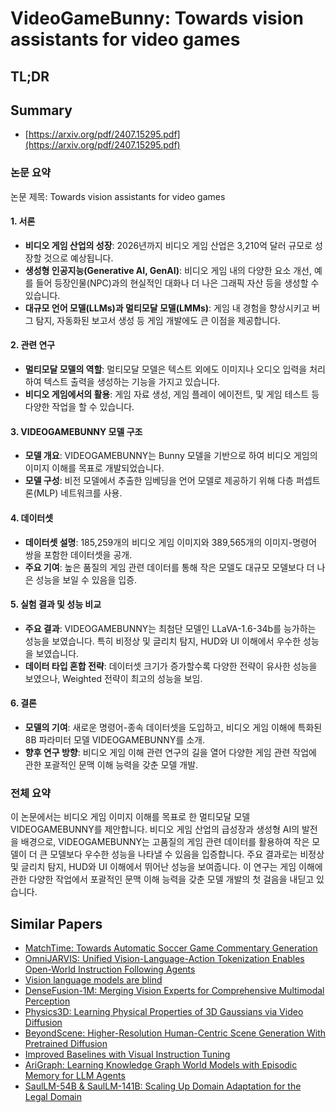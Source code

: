 # VideoGameBunny: Towards vision assistants for video games
## TL;DR
## Summary
- [https://arxiv.org/pdf/2407.15295.pdf](https://arxiv.org/pdf/2407.15295.pdf)

### 논문 요약

논문 제목: Towards vision assistants for video games

#### 1. 서론
- **비디오 게임 산업의 성장**: 2026년까지 비디오 게임 산업은 3,210억 달러 규모로 성장할 것으로 예상됩니다.
- **생성형 인공지능(Generative AI, GenAI)**: 비디오 게임 내의 다양한 요소 개선, 예를 들어 등장인물(NPC)과의 현실적인 대화나 더 나은 그래픽 자산 등을 생성할 수 있습니다.
- **대규모 언어 모델(LLMs)과 멀티모달 모델(LMMs)**: 게임 내 경험을 향상시키고 버그 탐지, 자동화된 보고서 생성 등 게임 개발에도 큰 이점을 제공합니다.

#### 2. 관련 연구
- **멀티모달 모델의 역할**: 멀티모달 모델은 텍스트 외에도 이미지나 오디오 입력을 처리하여 텍스트 출력을 생성하는 기능을 가지고 있습니다.
- **비디오 게임에서의 활용**: 게임 자료 생성, 게임 플레이 에이전트, 및 게임 테스트 등 다양한 작업을 할 수 있습니다.

#### 3. VIDEOGAMEBUNNY 모델 구조
- **모델 개요**: VIDEOGAMEBUNNY는 Bunny 모델을 기반으로 하여 비디오 게임의 이미지 이해를 목표로 개발되었습니다.
- **모델 구성**: 비전 모델에서 추출한 임베딩을 언어 모델로 제공하기 위해 다층 퍼셉트론(MLP) 네트워크를 사용.

#### 4. 데이터셋
- **데이터셋 설명**: 185,259개의 비디오 게임 이미지와 389,565개의 이미지-명령어 쌍을 포함한 데이터셋을 공개.
- **주요 기여**: 높은 품질의 게임 관련 데이터를 통해 작은 모델도 대규모 모델보다 더 나은 성능을 보일 수 있음을 입증.

#### 5. 실험 결과 및 성능 비교
- **주요 결과**: VIDEOGAMEBUNNY는 최첨단 모델인 LLaVA-1.6-34b를 능가하는 성능을 보였습니다. 특히 비정상 및 글리치 탐지, HUD와 UI 이해에서 우수한 성능을 보였습니다.
- **데이터 타입 혼합 전략**: 데이터셋 크기가 증가할수록 다양한 전략이 유사한 성능을 보였으나, Weighted 전략이 최고의 성능을 보임.

#### 6. 결론
- **모델의 기여**: 새로운 명령어-종속 데이터셋을 도입하고, 비디오 게임 이해에 특화된 8B 파라미터 모델 VIDEOGAMEBUNNY를 소개.
- **향후 연구 방향**: 비디오 게임 이해 관련 연구의 길을 열어 다양한 게임 관련 작업에 관한 포괄적인 문맥 이해 능력을 갖춘 모델 개발.

### 전체 요약
이 논문에서는 비디오 게임 이미지 이해를 목표로 한 멀티모달 모델 VIDEOGAMEBUNNY를 제안합니다. 비디오 게임 산업의 급성장과 생성형 AI의 발전을 배경으로, VIDEOGAMEBUNNY는 고품질의 게임 관련 데이터를 활용하여 작은 모델이 더 큰 모델보다 우수한 성능을 나타낼 수 있음을 입증합니다. 주요 결과로는 비정상 및 글리치 탐지, HUD와 UI 이해에서 뛰어난 성능을 보여줍니다. 이 연구는 게임 이해에 관한 다양한 작업에서 포괄적인 문맥 이해 능력을 갖춘 모델 개발의 첫 걸음을 내딛고 있습니다.

## Similar Papers
- [MatchTime: Towards Automatic Soccer Game Commentary Generation](2406.18530.md)
- [OmniJARVIS: Unified Vision-Language-Action Tokenization Enables Open-World Instruction Following Agents](2407.00114.md)
- [Vision language models are blind](2407.06581.md)
- [DenseFusion-1M: Merging Vision Experts for Comprehensive Multimodal Perception](2407.08303.md)
- [Physics3D: Learning Physical Properties of 3D Gaussians via Video Diffusion](2406.04338.md)
- [BeyondScene: Higher-Resolution Human-Centric Scene Generation With Pretrained Diffusion](2404.04544.md)
- [Improved Baselines with Visual Instruction Tuning](2310.03744.md)
- [AriGraph: Learning Knowledge Graph World Models with Episodic Memory for LLM Agents](2407.04363.md)
- [SaulLM-54B & SaulLM-141B: Scaling Up Domain Adaptation for the Legal Domain](2407.19584.md)
